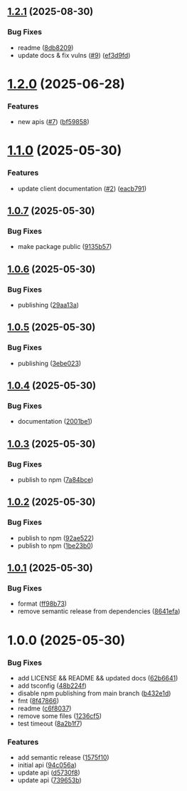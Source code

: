 ## [1.2.1](https://github.com/graphtracks/analytics-sdk-ts/compare/v1.2.0...v1.2.1) (2025-08-30)


### Bug Fixes

* readme ([8db8209](https://github.com/graphtracks/analytics-sdk-ts/commit/8db8209b94411c31b141513d6426a9354ad4de26))
* update docs & fix vulns ([#9](https://github.com/graphtracks/analytics-sdk-ts/issues/9)) ([ef3d9fd](https://github.com/graphtracks/analytics-sdk-ts/commit/ef3d9fd733b3cc8fb1a1c4d8dbc026f34499a1d4))

# [1.2.0](https://github.com/graphtracks/analytics-sdk-ts/compare/v1.1.0...v1.2.0) (2025-06-28)


### Features

* new apis ([#7](https://github.com/graphtracks/analytics-sdk-ts/issues/7)) ([bf59858](https://github.com/graphtracks/analytics-sdk-ts/commit/bf59858f994361008a4f0d02b1555dc46185ec8b))

# [1.1.0](https://github.com/graphtracks/analytics-sdk-ts/compare/v1.0.7...v1.1.0) (2025-05-30)


### Features

* update client documentation  ([#2](https://github.com/graphtracks/analytics-sdk-ts/issues/2)) ([eacb791](https://github.com/graphtracks/analytics-sdk-ts/commit/eacb791fdbc2725c05c647bc25698f60c1a6e09d))

## [1.0.7](https://github.com/graphtracks/analytics-sdk-ts/compare/v1.0.6...v1.0.7) (2025-05-30)


### Bug Fixes

* make package public ([9135b57](https://github.com/graphtracks/analytics-sdk-ts/commit/9135b57aa900c92c74e802ac2bb8cb5a174d03c6))

## [1.0.6](https://github.com/graphtracks/analytics-sdk-ts/compare/v1.0.5...v1.0.6) (2025-05-30)


### Bug Fixes

* publishing ([29aa13a](https://github.com/graphtracks/analytics-sdk-ts/commit/29aa13afa8f7e6c6e4922c3a49c34ab53f19ac75))

## [1.0.5](https://github.com/graphtracks/analytics-sdk-ts/compare/v1.0.4...v1.0.5) (2025-05-30)


### Bug Fixes

* publishing ([3ebe023](https://github.com/graphtracks/analytics-sdk-ts/commit/3ebe023a8596aa38b4515159f663f940d635cc15))

## [1.0.4](https://github.com/graphtracks/analytics-sdk-ts/compare/v1.0.3...v1.0.4) (2025-05-30)


### Bug Fixes

* documentation ([2001be1](https://github.com/graphtracks/analytics-sdk-ts/commit/2001be1fe91b316d445c2b71b3e7d7283d779aa8))

## [1.0.3](https://github.com/graphtracks/analytics-sdk-ts/compare/v1.0.2...v1.0.3) (2025-05-30)


### Bug Fixes

* publish to npm ([7a84bce](https://github.com/graphtracks/analytics-sdk-ts/commit/7a84bcedf82a77f6fccf62b39862c1dc2cd00800))

## [1.0.2](https://github.com/graphtracks/analytics-sdk-ts/compare/v1.0.1...v1.0.2) (2025-05-30)


### Bug Fixes

* publish to npm ([92ae522](https://github.com/graphtracks/analytics-sdk-ts/commit/92ae522f5e9c9c7696c4cf498aa9d0e7ce27db39))
* publish to npm ([1be23b0](https://github.com/graphtracks/analytics-sdk-ts/commit/1be23b0773151a519a2479278fd6c265e323d139))

## [1.0.1](https://github.com/graphtracks/analytics-sdk-ts/compare/v1.0.0...v1.0.1) (2025-05-30)


### Bug Fixes

* format ([ff98b73](https://github.com/graphtracks/analytics-sdk-ts/commit/ff98b73fc9a2a374d542fbd621ca392024396089))
* remove semantic release from dependencies ([8641efa](https://github.com/graphtracks/analytics-sdk-ts/commit/8641efa8696d96f67b711f9448a79e618e3364a3))

# 1.0.0 (2025-05-30)


### Bug Fixes

* add LICENSE && README && updated docs ([62b6641](https://github.com/graphtracks/analytics-sdk-ts/commit/62b6641750990687942c2b233d940c6419db0ef1))
* add tsconfig ([48b224f](https://github.com/graphtracks/analytics-sdk-ts/commit/48b224f97afe6ed9c1453739ff33e2d406135323))
* disable npm publishing from main branch ([b432e1d](https://github.com/graphtracks/analytics-sdk-ts/commit/b432e1d1d5478e4bcceb1c9ef73278f86766390e))
* fmt ([8f47866](https://github.com/graphtracks/analytics-sdk-ts/commit/8f47866eb14d17658440ce7a20d890a2afbdce07))
* readme ([c6f8037](https://github.com/graphtracks/analytics-sdk-ts/commit/c6f8037843d8506aaeb064261d82e7a48fa090f8))
* remove some files ([1236cf5](https://github.com/graphtracks/analytics-sdk-ts/commit/1236cf5b037004f2ffabd0870a226217187b250a))
* test timeout ([8a2b1f7](https://github.com/graphtracks/analytics-sdk-ts/commit/8a2b1f74d090ca40297a3fe846f12ece17cc90fe))


### Features

* add semantic release ([1575f10](https://github.com/graphtracks/analytics-sdk-ts/commit/1575f10141ed50edcdb6251143633d6bc5292146))
* initial api ([94c056a](https://github.com/graphtracks/analytics-sdk-ts/commit/94c056a83d7d5e29900f8d5ea719ea9003e0e350))
* update api ([d5730f8](https://github.com/graphtracks/analytics-sdk-ts/commit/d5730f85e6df83059474f6f08af0c85904a97b1e))
* update api ([739653b](https://github.com/graphtracks/analytics-sdk-ts/commit/739653bf1f36420971e91607ae53befa823d7108))
